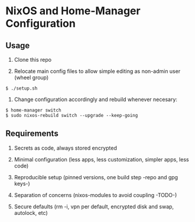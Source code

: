 # NixOS and Home-Manager Configuration

## Usage

1. Clone this repo

1. Relocate main config files to allow simple editing as non-admin user (wheel group)
```
$ ./setup.sh
```

1. Change configuration accordingly and rebuild whenever necesary:
```
$ home-manager switch
$ sudo nixos-rebuild switch --upgrade --keep-going
```

## Requirements

1. Secrets as code, always stored encrypted

1. Minimal configuration (less apps, less customization, simpler apps, less code)

1. Reproducible setup (pinned versions, one build step -repo and gpg keys-)

1. Separation of concerns (nixos-modules to avoid coupling -TODO-)

1. Secure defaults (rm -i, vpn per default, encrypted disk and swap, autolock, etc)